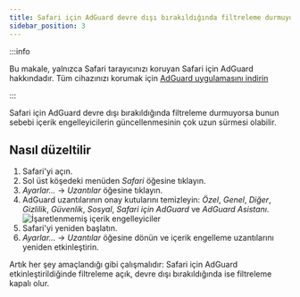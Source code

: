 ```yaml
---
title: Safari için AdGuard devre dışı bırakıldığında filtreleme durmuyor
sidebar_position: 3
---
```


:::info

Bu makale, yalnızca Safari tarayıcınızı koruyan Safari için AdGuard hakkındadır. Tüm cihazınızı korumak için [AdGuard uygulamasını indirin](https://agrd.io/download-kb-adblock)

:::

Safari için AdGuard devre dışı bırakıldığında filtreleme durmuyorsa bunun sebebi içerik engelleyicilerin güncellenmesinin çok uzun sürmesi olabilir.

## Nasıl düzeltilir

1. Safari'yi açın.
2. Sol üst köşedeki menüden _Safari_ öğesine tıklayın.
3. _Ayarlar…_ → _Uzantılar_ öğesine tıklayın.
4. AdGuard uzantılarının onay kutularını temizleyin: _Özel_, _Genel_, _Diğer_, _Gizlilik_, _Güvenlik_, _Sosyal_, _Safari için AdGuard_ ve _AdGuard Asistanı_.
    ![İşaretlenmemiş içerik engelleyiciler](https://cdn.adtidy.org/content/Kb/ad_blocker/safari/adg-safari-unchecked-cbs.png)
5. Safari'yi yeniden başlatın.
6. _Ayarlar..._ → _Uzantılar_ öğesine dönün ve içerik engelleme uzantılarını yeniden etkinleştirin.

Artık her şey amaçlandığı gibi çalışmalıdır: Safari için AdGuard etkinleştirildiğinde filtreleme açık, devre dışı bırakıldığında ise filtreleme kapalı olur.
